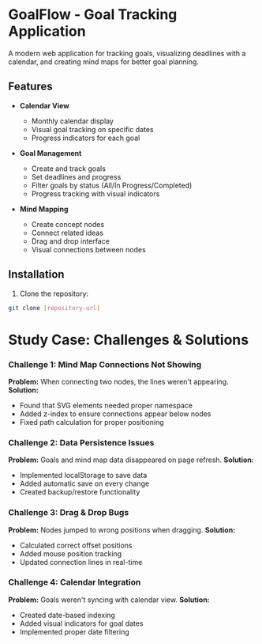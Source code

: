# GoalFlow - Goal Tracking Application

A modern web application for tracking goals, visualizing deadlines with a calendar, and creating mind maps for better goal planning.

## Features

- **Calendar View**
  - Monthly calendar display
  - Visual goal tracking on specific dates
  - Progress indicators for each goal

- **Goal Management**
  - Create and track goals
  - Set deadlines and progress
  - Filter goals by status (All/In Progress/Completed)
  - Progress tracking with visual indicators

- **Mind Mapping**
  - Create concept nodes
  - Connect related ideas
  - Drag and drop interface
  - Visual connections between nodes

## Installation

1. Clone the repository:
```bash
git clone [repository-url]
```

# Study Case: Challenges & Solutions

### Challenge 1: Mind Map Connections Not Showing
**Problem:** When connecting two nodes, the lines weren't appearing.
**Solution:** 
- Found that SVG elements needed proper namespace
- Added z-index to ensure connections appear below nodes
- Fixed path calculation for proper positioning

### Challenge 2: Data Persistence Issues
**Problem:** Goals and mind map data disappeared on page refresh.
**Solution:**
- Implemented localStorage to save data
- Added automatic save on every change
- Created backup/restore functionality

### Challenge 3: Drag & Drop Bugs
**Problem:** Nodes jumped to wrong positions when dragging.
**Solution:**
- Calculated correct offset positions
- Added mouse position tracking
- Updated connection lines in real-time

### Challenge 4: Calendar Integration
**Problem:** Goals weren't syncing with calendar view.
**Solution:**
- Created date-based indexing
- Added visual indicators for goal dates
- Implemented proper date filtering

